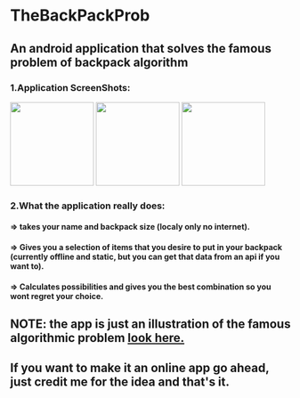 # TheBackPackProb
## An android application that solves the famous problem of backpack algorithm
### 1.Application ScreenShots:

<div display="inline-flex" flex-direction="rows" >
  <img src="appscreenshots/Screenshot_20201205-210655_The%20strawberry.jpg" width="150" />
  <img src="appscreenshots/Screenshot_20201205-210609_The%20strawberry.jpg" width="150" />
  <img src="appscreenshots/Screenshot_20201205-210620_The%20strawberry.jpg" width="150" />
</div>

### 2.What the application really does:

#### => takes your name and backpack size (localy only no internet).
#### => Gives you a selection of items that you desire to put in your backpack (currently offline and static, but you can get that data from an api if you want to).
#### => Calculates possibilities and gives you the best combination so you wont regret your choice.

## NOTE: the app is just an illustration of the famous algorithmic problem <a href="https://en.wikipedia.org/wiki/Knapsack_problem#:~:text=The%20knapsack%20problem%20is%20a,is%20as%20large%20as%20possible." target="_blank" >look here.</a>
## If you want to make it an online app go ahead, just credit me for the idea and that's it.

